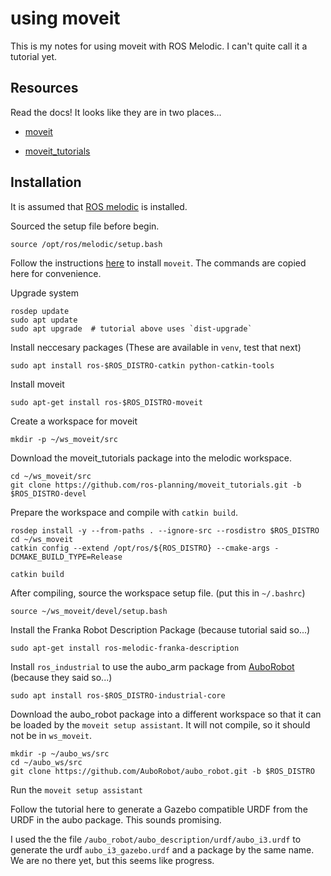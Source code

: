 # using moveit

This is my notes for using moveit with ROS Melodic. I can't quite call it a tutorial yet.

## Resources

Read the docs! It looks like they are in two places...

 - [moveit](https://moveit.ros.org/)

 - [moveit_tutorials](http://docs.ros.org/en/melodic/api/moveit_tutorials/html/doc/getting_started/getting_started.html#install-ros-and-catkin) 


## Installation

It is assumed that [ROS melodic](http://wiki.ros.org/melodic/Installation/Ubuntu) is installed.

Sourced the setup file before begin.

```
source /opt/ros/melodic/setup.bash
```


Follow the instructions [here](http://docs.ros.org/en/melodic/api/moveit_tutorials/html/doc/getting_started/getting_started.html#install-ros-and-catkin) to install `moveit`. The commands are copied here for convenience. 

Upgrade system

```
rosdep update
sudo apt update
sudo apt upgrade  # tutorial above uses `dist-upgrade`
```

Install neccesary packages (These are available in `venv`, test that next)

```
sudo apt install ros-$ROS_DISTRO-catkin python-catkin-tools
```

Install moveit

```
sudo apt-get install ros-$ROS_DISTRO-moveit
```

Create a workspace for moveit

```
mkdir -p ~/ws_moveit/src
```

Download the moveit_tutorials package into the melodic workspace.
```
cd ~/ws_moveit/src
git clone https://github.com/ros-planning/moveit_tutorials.git -b $ROS_DISTRO-devel

```

Prepare the workspace and compile with `catkin build`. 

```
rosdep install -y --from-paths . --ignore-src --rosdistro $ROS_DISTRO
cd ~/ws_moveit
catkin config --extend /opt/ros/${ROS_DISTRO} --cmake-args -DCMAKE_BUILD_TYPE=Release

catkin build
```
After compiling, source the workspace setup file. (put this in `~/.bashrc`)

```
source ~/ws_moveit/devel/setup.bash
```



Install the Franka Robot Description Package (because tutorial said so...)

```
sudo apt-get install ros-melodic-franka-description
```

Install `ros_industrial` to use the aubo_arm package from [AuboRobot](https://github.com/AuboRobot/aubo_robot) (because they said so...)
```
sudo apt install ros-$ROS_DISTRO-industrial-core
```

Download the aubo_robot package into a different workspace so that it can be loaded by the `moveit setup assistant`. It will not compile, so it should not be in `ws_moveit`.

```
mkdir -p ~/aubo_ws/src
cd ~/aubo_ws/src
git clone https://github.com/AuboRobot/aubo_robot.git -b $ROS_DISTRO
```

Run the `moveit setup assistant` 

Follow the tutorial here to generate a Gazebo compatible URDF from the URDF in the aubo package. This sounds promising.


I used the the file `/aubo_robot/aubo_description/urdf/aubo_i3.urdf` to generate the urdf `aubo_i3_gazebo.urdf` and a package by the same name. We are no there yet, but this seems like progress.


